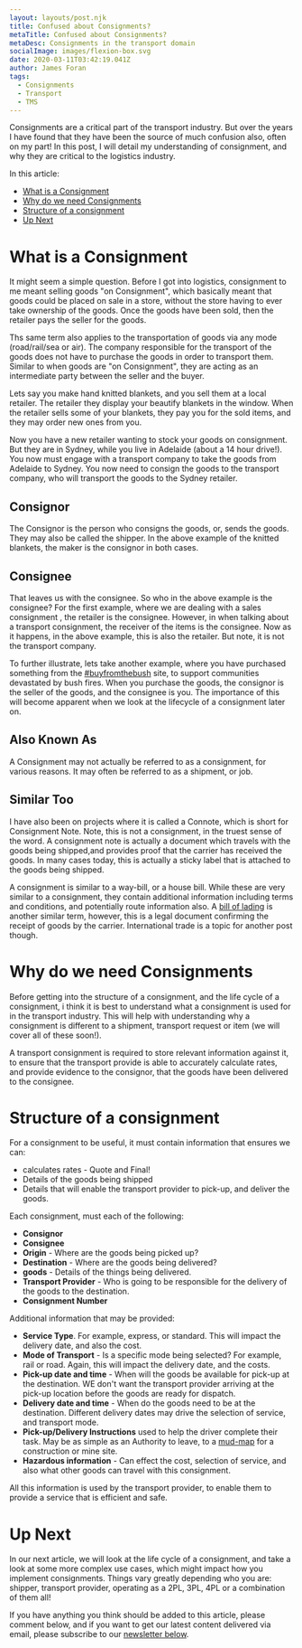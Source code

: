 ```yaml
---
layout: layouts/post.njk
title: Confused about Consignments?
metaTitle: Confused about Consignments?
metaDesc: Consignments in the transport domain
socialImage: images/flexion-box.svg
date: 2020-03-11T03:42:19.041Z
author: James Foran
tags:
  - Consignments
  - Transport
  - TMS
---
```

Consignments are a critical part of the transport industry. But over the years I have found that they have been the source of much confusion also, often on my part! In this post, I will detail my understanding of consignment, and why they are critical to the logistics industry. 

In this article:

* [What is a Consignment](#heading-what-is-a-consignment)
* [Why do we need Consignments](#heading-why-do-we-need-consignments)
* [Structure of a consignment](#heading-structure-of-a-consignment)
* [Up Next](#heading-up-next)

# What is a Consignment

It might seem a simple question. Before I got into logistics, consignment to me meant selling goods "on Consignment", which basically meant that goods could be placed on sale in a store, without the store having to ever take ownership of the goods. Once the goods have been sold, then the retailer pays the seller for the goods. 

Ths same term also applies to the transportation of goods via any mode (road/rail/sea or air). The company responsible for the transport of the goods does not have to purchase the goods in order to transport them. Similar to when goods are "on Consignment", they are acting as an intermediate party between the seller and the buyer.

Lets say you make hand knitted blankets, and you sell them at a local retailer. The retailer they display your beautify blankets in the window. When the retailer sells some of your blankets, they pay you for the sold items, and they may order new ones from you. 

Now you have a new retailer wanting to stock your goods on consignment. But they are in Sydney, while you live in Adelaide (about a 14 hour drive!). You now must engage with a transport company to take the goods from Adelaide to Sydney. You now need to consign the goods to the transport company, who will transport the goods to the Sydney retailer.

## Consignor

The Consignor is the person who consigns the goods, or, sends the goods. They may also be called the shipper. In the above example of the knitted blankets, the maker is the consignor in both cases. 

## Consignee

That leaves us with the consignee. So who in the above example is the consignee? For the first example, where we are dealing with a sales consignment , the retailer is the consignee. However, in when talking about a transport consignment, the receiver of the items is the consignee. Now as it happens, in the above example, this is also the retailer. But note, it is not the transport company. 

To further illustrate, lets take another example, where you have purchased something from the [\#buyfromthebush](https://www.buyfromthebush.com.au/artandcollectables) site, to support communities devastated by bush fires. When you purchase the goods, the consignor is the seller of the goods, and the consignee is you. The importance of this will become apparent when we look at the lifecycle of a consignment later on.

## Also Known As

A Consignment may not actually be referred to as a consignment, for various reasons. It may often be referred to as a shipment, or job. 

## Similar Too

I have also been on projects where it is called a Connote, which is short for Consignment Note. Note, this is not a consignment, in the truest sense of the word. A consignment note is actually a document which travels with the goods being shipped,and provides proof that the carrier has received the goods. In many cases today, this is actually a sticky label that is attached to the goods being shipped. 

A consignment is similar to a way-bill, or a house bill. While these are very similar to a consignment, they contain additional information including terms and conditions, and potentially route information also. A [bill of lading](https://en.wikipedia.org/wiki/Bill_of_lading) is another similar term, however, this is a legal document confirming the receipt of goods by the carrier. International trade is a topic for another post though.

# Why do we need Consignments

Before getting into the structure of a consignment, and the life cycle of a consignment, i think it is best to understand what a consignment is used for in the transport industry. This will help with understanding why a consignment is different to a shipment, transport request or item (we will cover all of these soon!).

A transport consignment is required to store relevant information against it, to ensure that the transport provide is able to accurately calculate rates, and provide evidence to the consignor, that the goods have been delivered to the consignee. 

# Structure of a consignment

For a consignment to be useful, it must contain information that ensures we can:

* calculates rates - Quote and Final!
* Details of the goods being shipped
* Details that will enable the transport provider to pick-up, and deliver the goods.

Each consignment, must each of the following:

* **Consignor**
* **Consignee**
* **Origin** - Where are the goods being picked up?
* **Destination** - Where are the goods being delivered?
* **goods** - Details of the things being delivered. 
* **Transport Provider** - Who is going to be responsible for the delivery of the goods to the destination.
* **Consignment Number**  

Additional information that may be provided:

* **Service Type**. For example,  express, or standard. This will impact the delivery date, and also the cost.
* **Mode of Transport** - Is a specific mode being selected? For example, rail or road. Again, this will impact the delivery date, and the costs.
* **Pick-up date and time** - When will the goods be available for pick-up at the destination. WE don't want the transport provider arriving at the pick-up location before the goods are ready for dispatch. 
* **Delivery date and time** - When do the goods need to be at the destination. Different delivery dates may drive the selection of service, and transport mode.
* **Pick-up/Delivery Instructions** used to help the driver complete their task. May be as simple as an Authority to leave, to a [mud-map](https://en.wiktionary.org/wiki/mud_map "A rough drawing") for a construction or mine site. 
* **Hazardous information** - Can effect the cost, selection of service, and also what other goods can travel with this consignment. 

All this information is used by the transport provider, to enable them to provide a service that is efficient and safe.

# Up Next

In our next article, we will look at the life cycle of a consignment, and take a look at some more complex use cases, which might impact how you implement consignments. Things vary greatly depending who you are: shipper, transport provider, operating as a 2PL, 3PL, 4PL or a combination of them all!  

If you have anything you think should be added to this article, please comment below, and if you want to get our latest content delivered via email, please subscribe to our [newsletter below](./#subscribe).